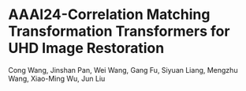 # AAAI24-Correlation Matching Transformation Transformers for UHD Image Restoration

Cong Wang\, Jinshan Pan, Wei Wang, Gang Fu, Siyuan Liang, Mengzhu Wang, Xiao-Ming Wu, Jun Liu
